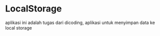 # LocalStorage

aplikasi ini adalah tugas dari dicoding, aplikasi untuk menyimpan data ke local storage